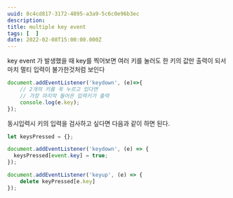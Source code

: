 ```yaml
---
uuid: 8c4cd817-3172-4895-a3a9-5c6c0e96b3ec
description: 
title: multiple key event
tags: [  ]
date: 2022-02-08T15:00:00.000Z
---
```








key event 가 발생했을 때 key를 찍어보면 여러 키를 눌러도 한 키의 값만 출력이 되서 마치 멀티 입력이 불가한것처럼 보인다

```jsx
document.addEventListener('keydown', (e)=>{
	// 2개의 키를 꾹 누르고 있다면
	// 가장 마지막 들어온 입력키가 출력
	console.log(e.key);
});
```

동시입력시 키의 입력을 검사하고 싶다면 다음과 같이 하면 된다.

```jsx
let keysPressed = {};

document.addEventListener('keydown', (e) => {
  keysPressed[event.key] = true;
});

document.addEventListener('keyup', (e) => {
	delete keyPressed[e.key]
});
```